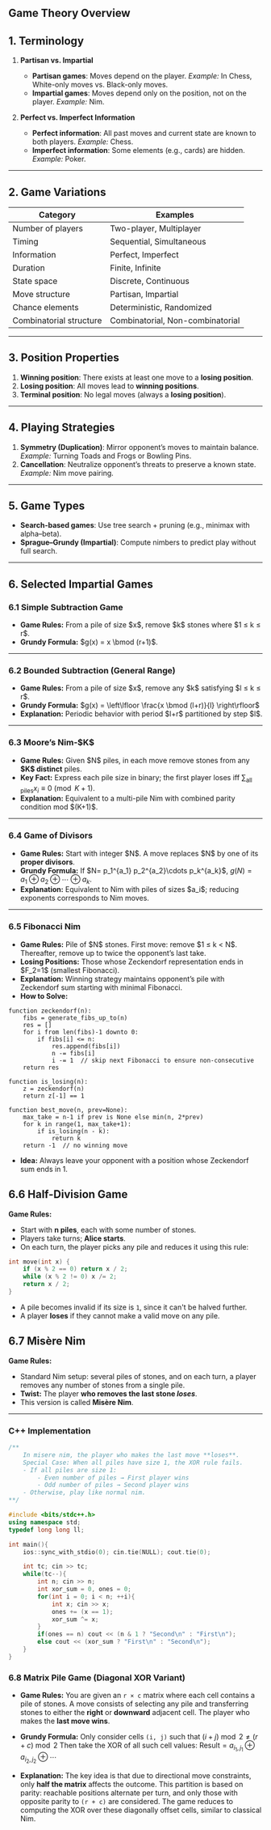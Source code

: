 ## Game Theory Overview


## 1. Terminology

1. **Partisan vs. Impartial**

   * **Partisan games**: Moves depend on the player. *Example:* In Chess, White-only moves vs. Black-only moves.
   * **Impartial games**: Moves depend only on the position, not on the player. *Example:* Nim.

2. **Perfect vs. Imperfect Information**

   * **Perfect information**: All past moves and current state are known to both players. *Example:* Chess.
   * **Imperfect information**: Some elements (e.g., cards) are hidden. *Example:* Poker.

---

## 2. Game Variations

| Category                | Examples                         |
| ----------------------- | -------------------------------- |
| Number of players       | Two-player, Multiplayer          |
| Timing                  | Sequential, Simultaneous         |
| Information             | Perfect, Imperfect               |
| Duration                | Finite, Infinite                 |
| State space             | Discrete, Continuous             |
| Move structure          | Partisan, Impartial              |
| Chance elements         | Deterministic, Randomized        |
| Combinatorial structure | Combinatorial, Non-combinatorial |

---

## 3. Position Properties

1. **Winning position**: There exists at least one move to a **losing position**.
2. **Losing position**: All moves lead to **winning positions**.
3. **Terminal position**: No legal moves (always a **losing position**).

---

## 4. Playing Strategies

1. **Symmetry (Duplication)**: Mirror opponent’s moves to maintain balance.  *Example:* Turning Toads and Frogs or Bowling Pins.
2. **Cancellation**: Neutralize opponent’s threats to preserve a known state.  *Example:* Nim move pairing.

---

## 5. Game Types

* **Search-based games**: Use tree search + pruning (e.g., minimax with alpha–beta).
* **Sprague–Grundy (Impartial)**: Compute nimbers to predict play without full search.

---

## 6. Selected Impartial Games

### 6.1 Simple Subtraction Game

* **Game Rules:** From a pile of size \$x\$, remove \$k\$ stones where \$1 ≤ k ≤ r\$.
* **Grundy Formula:** \$g(x) = x \bmod (r+1)\$.
---

### 6.2 Bounded Subtraction (General Range)

* **Game Rules:** From a pile of size \$x\$, remove any \$k\$ satisfying \$l ≤ k ≤ r\$.
* **Grundy Formula:**
  $g(x) = \left\lfloor \frac{x \bmod (l+r)}{l} \right\rfloor$
* **Explanation:** Periodic behavior with period \$l+r\$ partitioned by step \$l\$.

---

### 6.3 Moore’s Nim-\$K\$

* **Game Rules:** Given \$N\$ piles, in each move remove stones from any **\$K\$ distinct** piles.
* **Key Fact:** Express each pile size in binary; the first player loses iff
  $\sum_{\text{all piles}} x_i \equiv 0 \pmod{K+1}.$
* **Explanation:** Equivalent to a multi-pile Nim with combined parity condition mod \$(K+1)\$.

---

### 6.4 Game of Divisors

* **Game Rules:** Start with integer \$N\$. A move replaces \$N\$ by one of its **proper divisors**.
* **Grundy Formula:** If \$N= p\_1^{a\_1} p\_2^{a\_2}\cdots p\_k^{a\_k}\$,
  $g(N) = a_1 \oplus a_2 \oplus \cdots \oplus a_k.$
* **Explanation:** Equivalent to Nim with piles of sizes \$a\_i\$; reducing exponents corresponds to Nim moves.

---

### 6.5 Fibonacci Nim

* **Game Rules:** Pile of \$N\$ stones. First move: remove \$1 ≤ k < N\$. Thereafter, remove up to twice the opponent’s last take.
* **Losing Positions:** Those whose Zeckendorf representation ends in \$F\_2=1\$ (smallest Fibonacci).
* **Explanation:** Winning strategy maintains opponent’s pile with Zeckendorf sum starting with minimal Fibonacci.
* **How to Solve:**

```text
function zeckendorf(n):
    fibs = generate_fibs_up_to(n)
    res = []
    for i from len(fibs)-1 downto 0:
        if fibs[i] <= n:
            res.append(fibs[i])
            n -= fibs[i]
            i -= 1  // skip next Fibonacci to ensure non-consecutive
    return res

function is_losing(n):
    z = zeckendorf(n)
    return z[-1] == 1

function best_move(n, prev=None):
    max_take = n-1 if prev is None else min(n, 2*prev)
    for k in range(1, max_take+1):
        if is_losing(n - k):
            return k
    return -1  // no winning move
```

* **Idea:** Always leave your opponent with a position whose Zeckendorf sum ends in 1.

## 6.6 Half-Division Game

**Game Rules:**

* Start with **n piles**, each with some number of stones.
* Players take turns; **Alice starts**.
* On each turn, the player picks any pile and reduces it using this rule:

```cpp
int move(int x) {
    if (x % 2 == 0) return x / 2;
    while (x % 2 != 0) x /= 2;
    return x / 2;
}
```

* A pile becomes invalid if its size is `1`, since it can't be halved further.
* A player **loses** if they cannot make a valid move on any pile.

## 6.7 Misère Nim

**Game Rules:**

* Standard Nim setup: several piles of stones, and on each turn, a player removes any number of stones from a single pile.
* **Twist:** The player **who removes the last stone *loses***.
* This version is called **Misère Nim**.

---

### C++ Implementation

```cpp
/**
    In misere nim, the player who makes the last move **loses**.
    Special Case: When all piles have size 1, the XOR rule fails.
    - If all piles are size 1:
        - Even number of piles → First player wins
        - Odd number of piles → Second player wins
    - Otherwise, play like normal nim.
**/

#include <bits/stdc++.h>
using namespace std;
typedef long long ll;

int main(){
    ios::sync_with_stdio(0); cin.tie(NULL); cout.tie(0);

    int tc; cin >> tc;
    while(tc--){
        int n; cin >> n;
        int xor_sum = 0, ones = 0;
        for(int i = 0; i < n; ++i){
            int x; cin >> x;
            ones += (x == 1);
            xor_sum ^= x;
        }
        if(ones == n) cout << (n & 1 ? "Second\n" : "First\n");
        else cout << (xor_sum ? "First\n" : "Second\n");
    }
}
```
### 6.8 Matrix Pile Game (Diagonal XOR Variant)

* **Game Rules:**
  You are given an `r × c` matrix where each cell contains a pile of stones.
  A move consists of selecting any pile and transferring stones to either the **right** or **downward** adjacent cell.
  The player who makes the **last move wins**.

* **Grundy Formula:**
  Only consider cells `(i, j)` such that
  $(i + j) \bmod 2 \ne (r + c) \bmod 2$
  Then take the XOR of all such cell values:
  $\text{Result} = a_{i_1,j_1} \oplus a_{i_2,j_2} \oplus \cdots$

* **Explanation:**
  The key idea is that due to directional move constraints, only **half the matrix** affects the outcome.
  This partition is based on parity: reachable positions alternate per turn, and only those with opposite parity to `(r + c)` are considered.
  The game reduces to computing the XOR over these diagonally offset cells, similar to classical Nim.
